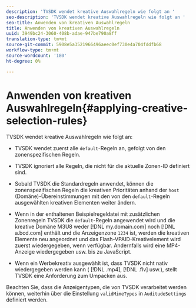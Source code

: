 ```yaml
---
description: 'TVSDK wendet kreative Auswahlregeln wie folgt an '
seo-description: 'TVSDK wendet kreative Auswahlregeln wie folgt an '
seo-title: Anwenden von kreativen Auswahlregeln
title: Anwenden von kreativen Auswahlregeln
uuid: 3949bc24-3060-408b-adae-947be790a8ff
translation-type: tm+mt
source-git-commit: 5908e5a3521966496aeec0ef730e4a704fddfb68
workflow-type: tm+mt
source-wordcount: '180'
ht-degree: 0%

---
```



# Anwenden von kreativen Auswahlregeln{#applying-creative-selection-rules}

TVSDK wendet kreative Auswahlregeln wie folgt an:

* TVSDK wendet zuerst alle `default`-Regeln an, gefolgt von den zonenspezifischen Regeln.
* TVSDK ignoriert alle Regeln, die nicht für die aktuelle Zonen-ID definiert sind.
* Sobald TVSDK die Standardregeln anwendet, können die zonenspezifischen Regeln die kreativen Prioritäten anhand der `host` (Domäne)-Übereinstimmungen mit den von den `default`-Regeln ausgewählten kreativen Elementen weiter ändern.

* Wenn in der enthaltenen Beispielregeldatei mit zusätzlichen Zonenregeln TVSDK die `default`-Regeln angewendet wird und die kreative Domäne M3U8 weder [!DNL my.domain.com] noch [!DNL a.bcd.com] enthält und die Anzeigenzone `1234` ist, werden die kreativen Elemente neu angeordnet und das Flash-VPAID-Kreativelement wird zuerst wiedergegeben, wenn verfügbar. Andernfalls wird eine MP4-Anzeige wiedergegeben usw. bis zu JavaScript.

* Wenn ein Werbekreativ ausgewählt ist, dass TVSDK nicht nativ wiedergegeben werden kann ( [!DNL .mp4], [!DNL .flv] usw.), stellt TVSDK eine Anforderung zum Umpacken aus.

Beachten Sie, dass die Anzeigentypen, die von TVSDK verarbeitet werden können, weiterhin über die Einstellung `validMimeTypes` in `AuditudeSettings` definiert werden.
